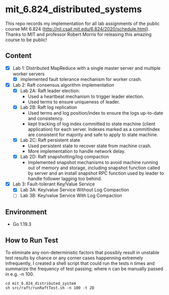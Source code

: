 # mit_6.824_distributed_systems
This repo records my implementation for all lab assignments of the public course Mit 6.824 (http://nil.csail.mit.edu/6.824/2020/schedule.html). Thanks to MIT and professor Robert Morris for releasing this amazing course to be public!


## Content
- [x] Lab 1: Distributed MapReduce with a single master server and multiple worker servers
  - [x] implemented fault tolerance mechanism for worker crash.
- [x] Lab 2: Raft consensus algorithm implementation
  - [x] Lab 2A: Raft leader election:
    - Used a heartbeat mechanism to trigger leader election.
    - Used terms to ensure uniqueness of leader.
  - [x] Lab 2B: Raft log replication
    - Used terms and log position/index to ensure the logs up-to-date and consistency.
    - kept tracking of log index committed to state machine (client application) for each server. Indexes marked as a commitIndex are consistent for majority and safe to apply to state machine.
  - [x] Lab 2C: Raft persistent state
    - Used persistent state to recover state from machine crash.
    - More implementation to handle network delay.
  - [x] Lab 2D: Raft snapshotting/log compaction
    - Implemented snapshot mechanisms to avoid machine running out of memory and storage, including snapshot function called by server and an install snapshot RPC function used by leader to handle follower lagging too behind.
  
- [x] Lab 3: Fault-tolerant Key/Value Service
  - [x] Lab 3A: Key/value Service Without Log Compaction
  - [ ] Lab 3B: Key/value Service With Log Compaction

## Environment

- Go 1.19.3

## How to Run Test
To eliminate any non-deterministic factors that possibly result in unstable test results by chance or any corner cases happenning extremely infrequently, I created a shell script that could run the tests n times and summarize the frequency of test passing; where n can be manually passed in e.g. -n 100.

```shell
cd mit_6.824_distributed_system
sh src/raft/runRaftTest.sh -n 100 -t 2D
```

